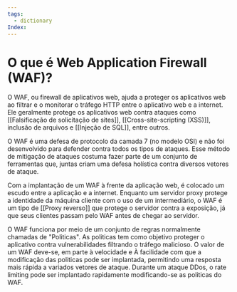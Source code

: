 ```yaml
---
tags:
  - dictionary
Index:
---
```

# O que é Web Application Firewall (WAF)?

O WAF, ou firewall de aplicativos web, ajuda a proteger os aplicativos web ao filtrar e o monitorar o tráfego HTTP entre o aplicativo web e a internet. Ele geralmente protege os aplicativos web contra ataques como [[Falsificação de solicitação de sites]], [[Cross-site-scripting (XSS)]], inclusão de arquivos e [[Injeção de SQL]], entre outros.

O WAF é uma defesa de protocolo da camada 7 (no modelo OSI) e não foi desenvolvido para defender contra todos os tipos de ataques. Esse método de mitigação de ataques costuma fazer parte de um conjunto de ferramentas que, juntas criam uma defesa holística contra diversos vetores de ataque.

Com a implantação de um WAF à frente da aplicação web, é colocado um escudo entre a aplicação e a internet. Enquanto um servidor proxy protege a identidade da máquina cliente com o uso de um intermediário, o WAF é um tipo de [[Proxy reverso]] que protege o servidor contra a exposição, já que seus clientes passam pelo WAF antes de chegar ao servidor.

O WAF funciona por meio de um conjunto de regras normalmente chamadas de "Politicas". As politicas tem como objetivo proteger o aplicativo contra vulnerabilidades filtrando o tráfego malicioso. O valor de um WAF deve-se, em parte à velocidade e À facilidade com que a modificação das politicas pode ser implantada, permitindo uma resposta mais rápida a variados vetores de ataque. Durante um ataque DDos, o rate limiting pode ser implantado rapidamente  modificando-se as politicas do WAF.